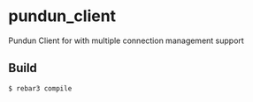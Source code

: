pundun_client
=====

Pundun Client for with multiple connection management support

Build
-----

    $ rebar3 compile
